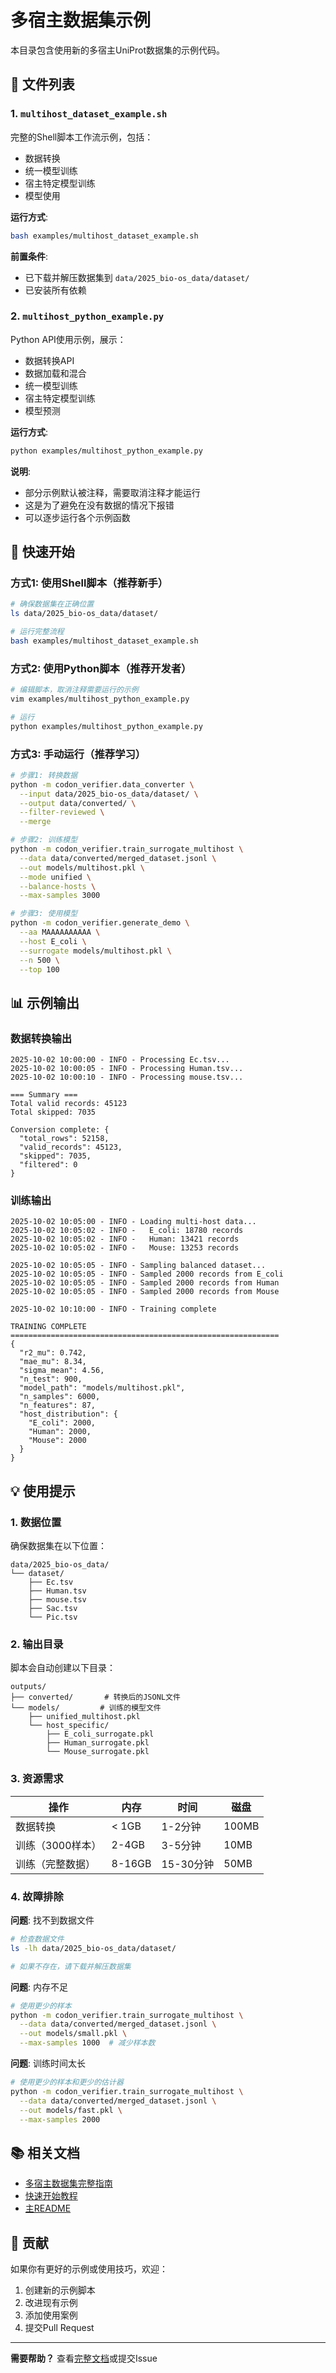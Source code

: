 # 多宿主数据集示例

本目录包含使用新的多宿主UniProt数据集的示例代码。

## 📁 文件列表

### 1. `multihost_dataset_example.sh`

完整的Shell脚本工作流示例，包括：
- 数据转换
- 统一模型训练
- 宿主特定模型训练
- 模型使用

**运行方式**:
```bash
bash examples/multihost_dataset_example.sh
```

**前置条件**:
- 已下载并解压数据集到 `data/2025_bio-os_data/dataset/`
- 已安装所有依赖

### 2. `multihost_python_example.py`

Python API使用示例，展示：
- 数据转换API
- 数据加载和混合
- 统一模型训练
- 宿主特定模型训练
- 模型预测

**运行方式**:
```bash
python examples/multihost_python_example.py
```

**说明**:
- 部分示例默认被注释，需要取消注释才能运行
- 这是为了避免在没有数据的情况下报错
- 可以逐步运行各个示例函数

## 🚀 快速开始

### 方式1: 使用Shell脚本（推荐新手）

```bash
# 确保数据集在正确位置
ls data/2025_bio-os_data/dataset/

# 运行完整流程
bash examples/multihost_dataset_example.sh
```

### 方式2: 使用Python脚本（推荐开发者）

```bash
# 编辑脚本，取消注释需要运行的示例
vim examples/multihost_python_example.py

# 运行
python examples/multihost_python_example.py
```

### 方式3: 手动运行（推荐学习）

```bash
# 步骤1: 转换数据
python -m codon_verifier.data_converter \
  --input data/2025_bio-os_data/dataset/ \
  --output data/converted/ \
  --filter-reviewed \
  --merge

# 步骤2: 训练模型
python -m codon_verifier.train_surrogate_multihost \
  --data data/converted/merged_dataset.jsonl \
  --out models/multihost.pkl \
  --mode unified \
  --balance-hosts \
  --max-samples 3000

# 步骤3: 使用模型
python -m codon_verifier.generate_demo \
  --aa MAAAAAAAAAA \
  --host E_coli \
  --surrogate models/multihost.pkl \
  --n 500 \
  --top 100
```

## 📊 示例输出

### 数据转换输出

```
2025-10-02 10:00:00 - INFO - Processing Ec.tsv...
2025-10-02 10:00:05 - INFO - Processing Human.tsv...
2025-10-02 10:00:10 - INFO - Processing mouse.tsv...

=== Summary ===
Total valid records: 45123
Total skipped: 7035

Conversion complete: {
  "total_rows": 52158,
  "valid_records": 45123,
  "skipped": 7035,
  "filtered": 0
}
```

### 训练输出

```
2025-10-02 10:05:00 - INFO - Loading multi-host data...
2025-10-02 10:05:02 - INFO -   E_coli: 18780 records
2025-10-02 10:05:02 - INFO -   Human: 13421 records
2025-10-02 10:05:02 - INFO -   Mouse: 13253 records

2025-10-02 10:05:05 - INFO - Sampling balanced dataset...
2025-10-02 10:05:05 - INFO - Sampled 2000 records from E_coli
2025-10-02 10:05:05 - INFO - Sampled 2000 records from Human
2025-10-02 10:05:05 - INFO - Sampled 2000 records from Mouse

2025-10-02 10:10:00 - INFO - Training complete

TRAINING COMPLETE
============================================================
{
  "r2_mu": 0.742,
  "mae_mu": 8.34,
  "sigma_mean": 4.56,
  "n_test": 900,
  "model_path": "models/multihost.pkl",
  "n_samples": 6000,
  "n_features": 87,
  "host_distribution": {
    "E_coli": 2000,
    "Human": 2000,
    "Mouse": 2000
  }
}
```

## 💡 使用提示

### 1. 数据位置

确保数据集在以下位置：
```
data/2025_bio-os_data/
└── dataset/
    ├── Ec.tsv
    ├── Human.tsv
    ├── mouse.tsv
    ├── Sac.tsv
    └── Pic.tsv
```

### 2. 输出目录

脚本会自动创建以下目录：
```
outputs/
├── converted/       # 转换后的JSONL文件
└── models/         # 训练的模型文件
    ├── unified_multihost.pkl
    └── host_specific/
        ├── E_coli_surrogate.pkl
        ├── Human_surrogate.pkl
        └── Mouse_surrogate.pkl
```

### 3. 资源需求

| 操作 | 内存 | 时间 | 磁盘 |
|------|------|------|------|
| 数据转换 | < 1GB | 1-2分钟 | 100MB |
| 训练（3000样本） | 2-4GB | 3-5分钟 | 10MB |
| 训练（完整数据） | 8-16GB | 15-30分钟 | 50MB |

### 4. 故障排除

**问题**: 找不到数据文件
```bash
# 检查数据文件
ls -lh data/2025_bio-os_data/dataset/

# 如果不存在，请下载并解压数据集
```

**问题**: 内存不足
```bash
# 使用更少的样本
python -m codon_verifier.train_surrogate_multihost \
  --data data/converted/merged_dataset.jsonl \
  --out models/small.pkl \
  --max-samples 1000  # 减少样本数
```

**问题**: 训练时间太长
```bash
# 使用更少的样本和更少的估计器
python -m codon_verifier.train_surrogate_multihost \
  --data data/converted/merged_dataset.jsonl \
  --out models/fast.pkl \
  --max-samples 2000
```

## 📚 相关文档

- [多宿主数据集完整指南](../docs/MULTIHOST_DATASET_GUIDE.md)
- [快速开始教程](../docs/DATASET_QUICKSTART.md)
- [主README](../README.md)

## 🤝 贡献

如果你有更好的示例或使用技巧，欢迎：
1. 创建新的示例脚本
2. 改进现有示例
3. 添加使用案例
4. 提交Pull Request

---

**需要帮助？** 查看[完整文档](../docs/MULTIHOST_DATASET_GUIDE.md)或提交Issue

